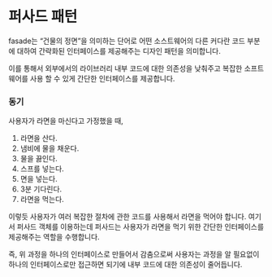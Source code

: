 # 퍼사드 패턴

fasade는 “건물의 정면”을 의미하는 단어로 어떤 소스트웨어의 다른 커다란 코드 부분에 대하여 간략화된 인터페이스를 제공해주는 디자인 패턴을 의미합니다.

이를 통해서 외부에서의 라이브러리 내부 코드에 대한 의존성을 낮춰주고 복잡한 소프트웨어를 사용 할 수 있게 간단한 인터페이스를 제공합니다.

### 동기

사용자가 라면을 마신다고 가정했을 때, 

1. 라면을 산다. 
2. 냄비에 물을 채운다.
3. 물을 끓인다.
4. 스프를 넣는다.
5. 면을 넣는다.
6. 3분 기다린다.
7. 라면을 먹는다.

이렇듯 사용자가 여러 복잡한 절차에 관한 코드를 사용해서 라면을 먹어야 합니다. 여기서 퍼사드 객체를 이용하는데 퍼사드는 사용자가 라면을 먹기 위한 간단한 인터페이스를 제공해주는 역할을 수행합니다.

즉, 위 과정을 하나의 인터페이스로 만들어서 감춤으로써 사용자는 과정을 알 필요없이 하나의 인터페이스로만 접근하면 되기에 내부 코드에 대한 의존성이 줄어듭니다.
